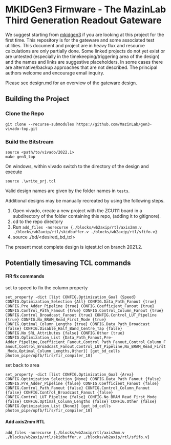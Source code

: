 # MKIDGen3 Firmware - The MazinLab Third Generation Readout Gateware

We suggest starting from [mkidgen3](https://github.com/MazinLab/MKIDGen3) if you are looking at this project for the first time. This repository is for the gateware and some associated test utilities. This document and project are in heavy flux and resource calculations are only partially done. Some linked projects do not yet exist or are untested (especially in the timekeeping/triggering area of the design) and the names and links are suggestive placeholders. In some cases there are alternative/backup approaches that are not described. The principal authors welcome and encourage email inquiry. 

Please see design.md for an overview of the gateware design.

## Building the Project

### Clone the Repo
```
git clone --recurse-submodules https://github.com/MazinLab/gen3-vivado-top.git

```
### Build the Bitstream
```
source <path/to/vivado/2022.1>
make gen3_top
```

On windows, within vivado switch to the directory of the design and execute 

`source .\write_prj.tcl`

Valid design names are given by the folder names in `tests`.

Additional designs may be manually recreated by using the following steps.

1. Open vivado, create a new project with the ZCU111 board in a subdirectory of the folder containing this repo, (adding it to gitignore).
2. cd to the repo directory
3. Run `add_files -norecurse {./blocks/wb2axip/rtl/axis2mm.v ./blocks/wb2axip/rtl/skidbuffer.v ./blocks/wb2axip/rtl/sfifo.v}`
4. source ./bd/<desired_bd_tcl>

The present most complete design is iqtest.tcl on branch 2021.2.

## Potentially timesaving TCL commands 

#### FIR fix commands

set to speed to fix the column property

`set_property -dict [list CONFIG.Optimization_Goal {Speed} CONFIG.Optimization_Selection {All} CONFIG.Data_Path_Fanout {true} CONFIG.Pre_Adder_Pipeline {true} CONFIG.Coefficient_Fanout {true} CONFIG.Control_Path_Fanout {true} CONFIG.Control_Column_Fanout {true} CONFIG.Control_Broadcast_Fanout {true} CONFIG.Control_LUT_Pipeline {true} CONFIG.No_BRAM_Read_First_Mode {true} CONFIG.Optimal_Column_Lengths {true} CONFIG.Data_Path_Broadcast {false} CONFIG.Disable_Half_Band_Centre_Tap {false} CONFIG.No_SRL_Attributes {false} CONFIG.Other {true} CONFIG.Optimization_List {Data_Path_Fanout,Pre-Adder_Pipeline,Coefficient_Fanout,Control_Path_Fanout,Control_Column_Fanout,Control_Broadcast_Fanout,Control_LUT_Pipeline,No_BRAM_Read_First_Mode,Optimal_Column_Lengths,Other}] [get_bd_cells photon_pipe/opfb/firs/fir_compiler_10]`

set back to area

`set_property -dict [list CONFIG.Optimization_Goal {Area} CONFIG.Optimization_Selection {None} CONFIG.Data_Path_Fanout {false} CONFIG.Pre_Adder_Pipeline {false} CONFIG.Coefficient_Fanout {false} CONFIG.Control_Path_Fanout {false} CONFIG.Control_Column_Fanout {false} CONFIG.Control_Broadcast_Fanout {false} CONFIG.Control_LUT_Pipeline {false} CONFIG.No_BRAM_Read_First_Mode {false} CONFIG.Optimal_Column_Lengths {false} CONFIG.Other {false} CONFIG.Optimization_List {None}] [get_bd_cells photon_pipe/opfb/firs/fir_compiler_10]`


#### Add axis2mm RTL
`add_files -norecurse {./blocks/wb2axip/rtl/axis2mm.v ./blocks/wb2axip/rtl/skidbuffer.v ./blocks/wb2axip/rtl/sfifo.v}`
